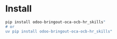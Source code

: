 # Install

```bash
pip install odoo-bringout-oca-ocb-hr_skills"
# or
uv pip install odoo-bringout-oca-ocb-hr_skills"
```
